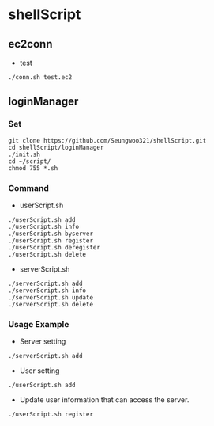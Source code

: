 # shellScript


## ec2conn 
* test
```
./conn.sh test.ec2 
```


## loginManager 

### Set 
```
git clone https://github.com/Seungwoo321/shellScript.git
cd shellScript/loginManager 
./init.sh 
cd ~/script/
chmod 755 *.sh
```

### Command 

* userScript.sh 
```
./userScript.sh add
./userScript.sh info
./userScript.sh byserver
./userScript.sh register
./userScript.sh deregister
./userScript.sh delete
```
* serverScript.sh
```
./serverScript.sh add
./serverScript.sh info
./serverScript.sh update
./serverScript.sh delete
```


### Usage Example


* Server setting 
```
./serverScript.sh add
```

* User setting 
```
./userScript.sh add 
```

* Update user information that can access the server.
```
./userScript.sh register 
```


